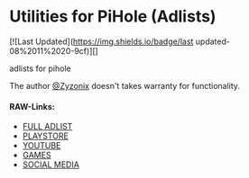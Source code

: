 # Utilities for PiHole (Adlists)
[![Last Updated](https://img.shields.io/badge/last updated-08%2011%2020-9cf)][]

adlists for pihole

The author [@Zyzonix](https://github.com/Zyzonix/) doesn't takes warranty for functionality. 

#### RAW-Links: 

 - [FULL ADLIST](https://raw.githubusercontent.com/Zyzonix/pihole-utilities/master/adlists/youtube_ads.txt)
 - [PLAYSTORE](https://github.com/Zyzonix/pihole-utilities/raw/master/adlists/playstore.txt) 
 - [YOUTUBE](https://raw.githubusercontent.com/Zyzonix/pihole-utilities/master/adlists/youtube.txt)
 - [GAMES](https://raw.githubusercontent.com/Zyzonix/pihole-utilities/master/adlists/online_games.txt)
 - [SOCIAL MEDIA](https://raw.githubusercontent.com/Zyzonix/pihole-utilities/master/adlists/social_media.txt)

